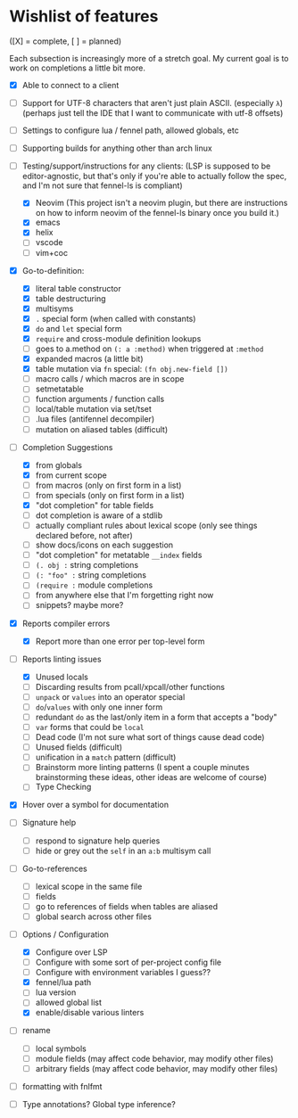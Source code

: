 # Wishlist of features
([X] = complete,  [ ] = planned)

Each subsection is increasingly more of a stretch goal.
My current goal is to work on completions a little bit more.

- [X] Able to connect to a client
- [ ] Support for UTF-8 characters that aren't just plain ASCII. (especially `λ`) (perhaps just tell the IDE that I want to communicate with utf-8 offsets)
- [ ] Settings to configure lua / fennel path, allowed globals, etc
- [ ] Supporting builds for anything other than arch linux
- [ ] Testing/support/instructions for any clients: (LSP is supposed to be editor-agnostic, but that's only if you're able to actually follow the spec, and I'm not sure that fennel-ls is compliant)
    - [X] Neovim (This project isn't a neovim plugin, but there are instructions on how to inform neovim of the fennel-ls binary once you build it.)
    - [X] emacs
    - [X] helix
    - [ ] vscode
    - [ ] vim+coc
- [x] Go-to-definition:
    - [X] literal table constructor
    - [X] table destructuring
    - [X] multisyms
    - [X] `.` special form (when called with constants)
    - [X] `do` and `let` special form
    - [X] `require` and cross-module definition lookups
    - [ ] goes to a.method on `(: a :method)` when triggered at `:method`
    - [X] expanded macros (a little bit)
    - [X] table mutation via `fn` special: `(fn obj.new-field [])`
    - [ ] macro calls / which macros are in scope
    - [ ] setmetatable
    - [ ] function arguments / function calls
    - [ ] local/table mutation via set/tset
    - [ ] .lua files (antifennel decompiler)
    - [ ] mutation on aliased tables (difficult)
- [ ] Completion Suggestions
    - [X] from globals
    - [X] from current scope
    - [ ] from macros (only on first form in a list)
    - [ ] from specials (only on first form in a list)
    - [X] "dot completion" for table fields
    - [ ] dot completion is aware of a stdlib
    - [ ] actually compliant rules about lexical scope (only see things declared before, not after)
    - [ ] show docs/icons on each suggestion
    - [ ] "dot completion" for metatable `__index` fields
    - [ ] `(. obj :` string completions
    - [ ] `(: "foo" :` string completions
    - [ ] `(require :` module completions
    - [ ] from anywhere else that I'm forgetting right now
    - [ ] snippets? maybe more?
- [X] Reports compiler errors
    - [X] Report more than one error per top-level form
- [ ] Reports linting issues
    - [X] Unused locals
    - [ ] Discarding results from pcall/xpcall/other functions
    - [ ] `unpack` or `values` into an operator special
    - [ ] `do`/`values` with only one inner form
    - [ ] redundant `do` as the last/only item in a form that accepts a "body"
    - [ ] `var` forms that could be `local`
    - [ ] Dead code (I'm not sure what sort of things cause dead code)
    - [ ] Unused fields (difficult)
    - [ ] unification in a `match` pattern (difficult)
    - [ ] Brainstorm more linting patterns (I spent a couple minutes brainstorming these ideas, other ideas are welcome of course)
    - [ ] Type Checking
- [X] Hover over a symbol for documentation
- [ ] Signature help
    - [ ] respond to signature help queries
    - [ ] hide or grey out the `self` in an `a:b` multisym call
- [ ] Go-to-references
    - [ ] lexical scope in the same file
    - [ ] fields
    - [ ] go to references of fields when tables are aliased
    - [ ] global search across other files
- [ ] Options / Configuration
    - [X] Configure over LSP
    - [ ] Configure with some sort of per-project config file
    - [ ] Configure with environment variables I guess??
    - [X] fennel/lua path
    - [ ] lua version
    - [ ] allowed global list
    - [X] enable/disable various linters
- [ ] rename
    - [ ] local symbols
    - [ ] module fields (may affect code behavior, may modify other files)
    - [ ] arbitrary fields (may affect code behavior, may modify other files)
- [ ] formatting with fnlfmt
- [ ] Type annotations? Global type inference?

